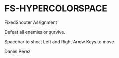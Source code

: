 # FS-HYPERCOLORSPACE
FixedShooter Assignment

Defeat all enemies or survive.

Spacebar to shoot
Left and Right Arrow Keys to move

Daniel Perez
